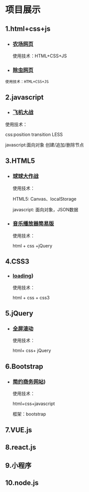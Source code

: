 # 项目展示

##    1.html+css+js 

-    ### [农场网页](https://hehe1794.github.io/%E5%86%9C%E5%9C%BA%E7%BD%91%E9%A1%B5/header.html)

     使用技术：HTML+CSS+JS

-    ### [除虫网页](https://hehe1794.github.io/%E9%99%A4%E8%99%AB%E7%BD%91%E9%A1%B5/)

    使用技术：HTML+CSS+JS

##    2.javascript

-    ### [飞机大战](https://hehe1794.github.io/%E9%A3%9E%E6%9C%BA%E5%A4%A7%E6%88%98/plane.html)

  使用技术：

  css:position  transition  LESS

  javascript:面向对象  创建/追加/删除节点

##    3.HTML5

- ###    [球球大作战](https://hehe1794.github.io/ball/)

  使用技术：

  HTML5: Canvas、localStorage

  javascript: 面向对象，JSON数据

- ### [音乐播放器简易版](https://hehe1794.github.io/music/)

  使用技术：

  html + css +jQuery

## 4.CSS3

- ### [loading]([https://hehe1794.github.io/加载效果/))

  使用技术：

  html + css + css3

## 5.jQuery

- ### [全屏滚动](https://hehe1794.github.io/全屏滚动/)

  使用技术：

  html+ css+ jQuery

## 6.Bootstrap

- ### [简约商务网站]([https://hehe1794.github.io/简约商务网站/))

  使用技术：

  html+css+javascript

  框架：bootstrap

## 7.VUE.js



## 8.react.js



## 9.小程序



## 10.node.js



   